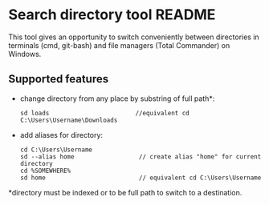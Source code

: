 ﻿# Search directory tool README

This tool gives an opportunity to switch conveniently between directories in terminals (cmd, git-bash) and file managers (Total Commander) on Windows.

## Supported features

 - change directory from any place by substring of full path*:
    ```
    sd loads                        //equivalent cd C:\Users\Username\Downloads
    ```
 - add aliases for directory:
    ```
    cd C:\Users\Username
    sd --alias home                  // create alias "home" for current directory
    cd %SOMEWHERE%
    sd home                          // equivalent cd C:\Users\Username 
    ```

*directory must be indexed or to be full path to switch to a destination.